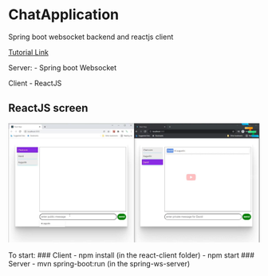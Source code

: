 # ChatApplication
Spring boot websocket backend and reactjs client

[Tutorial Link](https://youtu.be/o_IjEDAuo8Y)

Server:
    - Spring boot Websocket

Client
    - ReactJS

## ReactJS screen

![Chat screen](img/chat_screen.jpg "Chat screen")

To start:
    ### Client
        - npm install (in the react-client folder)
        - npm start
    ### Server
        - mvn spring-boot:run (in the spring-ws-server)